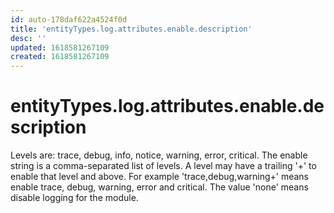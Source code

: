```yaml
---
id: auto-178daf622a4524f0d
title: 'entityTypes.log.attributes.enable.description'
desc: ''
updated: 1618581267109
created: 1618581267109
---
```

# entityTypes.log.attributes.enable.description

Levels are: trace, debug, info, notice, warning, error, critical. The enable string is a comma-separated list of levels. A level may have a trailing &#39;\+&#39; to enable that level and above. For example &#39;trace,debug,warning+&#39; means enable trace, debug, warning, error and critical. The value &#39;none&#39; means disable logging for the module.